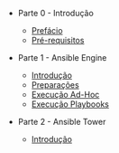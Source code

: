 - Parte 0 - Introdução
  - [Prefácio](part0/preface.md)
  - [Pré-requisitos](part0/requirements.md)

- Parte 1 - Ansible Engine
  - [Introdução](part1/introduction.md)
  - [Preparações](part1/preparation.md)
  - [Execução Ad-Hoc](part1/adhoc.md)
  - [Execução Playbooks](part1/playbooks.md)

- Parte 2 - Ansible Tower
  - [Introdução](part2/introduction.md)